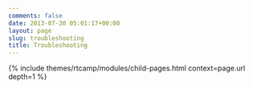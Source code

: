 ```yaml
---
comments: false
date: 2013-07-30 05:01:17+00:00
layout: page
slug: troubleshooting
title: Troubleshooting
---
```


{% include themes/rtcamp/modules/child-pages.html context=page.url depth=1 %}
